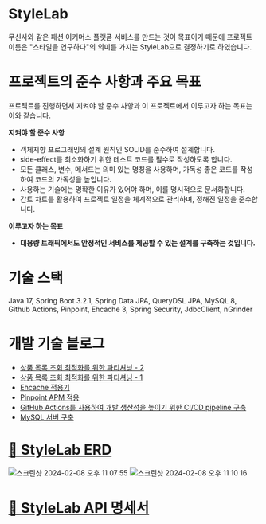 # StyleLab
무신사와 같은 패션 이커머스 플랫폼 서비스를 만드는 것이 목표이기 때문에 프로젝트 이름은 "스타일을 연구하다"의 의미를 가지는 StyleLab으로 결정하기로 하였습니다.

# 프로젝트의 준수 사항과 주요 목표

프로젝트를 진행하면서 지켜야 할 준수 사항과 이 프로젝트에서 이루고자 하는 목표는 이와 같습니다.

**지켜야 할 준수 사항**

- 객체지향 프로그래밍의 설계 원칙인 SOLID를 준수하여 설계합니다.
- side-effect를 최소화하기 위한 테스트 코드를 필수로 작성하도록 합니다.
- 모든 클래스, 변수, 메서드는 의미 있는 명칭을 사용하며, 가독성 좋은 코드를 작성하여 코드의 가독성을 높입니다.
- 사용하는 기술에는 명확한 이유가 있어야 하며, 이를 명시적으로 문서화합니다.
- 간트 차트를 활용하여 프로젝트 일정을 체계적으로 관리하며, 정해진 일정을 준수합니다.

**이루고자 하는 목표**

- **대용량 트래픽에서도 안정적인 서비스를 제공할 수 있는 설계를 구축하는 것입니다.**

# 기술 스택
Java 17, Spring Boot 3.2.1, Spring Data JPA, QueryDSL JPA, MySQL 8, Github Actions, Pinpoint, Ehcache 3, Spring Security, JdbcClient, nGrinder

# 개발 기술 블로그
- [상품 목록 조회 최적화를 위한 파티셔닝 - 2](https://rbsks.tistory.com/70)
- [상품 목록 조회 최적화를 위한 파티셔닝 - 1](https://rbsks.tistory.com/69)
- [Ehcache 적용기](https://rbsks.tistory.com/68)
- [Pinpoint APM 적용](https://rbsks.tistory.com/67)   
- [GitHub Actions를 사용하여 개발 생산성을 높이기 위한 CI/CD pipeline 구축](https://rbsks.tistory.com/66)
- [MySQL 서버 구축](https://rbsks.tistory.com/65)

# [💾 StyleLab ERD](https://www.erdcloud.com/d/eACgzLZ7bAuh4Q46i)
![스크린샷 2024-02-08 오후 11 07 55](https://github.com/rbsks/jenkins-practice/assets/67041069/a1e5c195-8e09-491e-ba4d-ce2ec4997cda)
![스크린샷 2024-02-08 오후 11 10 16](https://github.com/rbsks/jenkins-practice/assets/67041069/6017ccca-c236-4cfa-806e-f5d8cd189aba)
# [📔 StyleLab API 명세서](https://fringe-actress-f29.notion.site/API-067ba533d0d443ffad09c29c9d6cf4fe?pvs=4)
